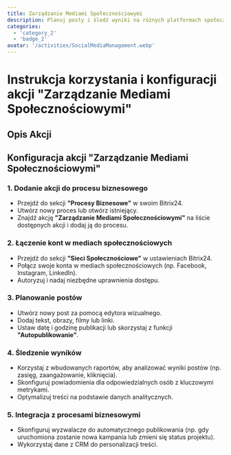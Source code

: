```yaml
---
title: Zarządzanie Mediami Społecznościowymi
description: Planuj posty i śledź wyniki na różnych platformach społecznościowych.
categories: 
  - 'category_2'
  - 'badge_2'
avatar: '/activities/SocialMediaManagement.webp'
---
```


# Instrukcja korzystania i konfiguracji akcji "Zarządzanie Mediami Społecznościowymi"

## Opis Akcji

## **Konfiguracja akcji "Zarządzanie Mediami Społecznościowymi"**

### 1. Dodanie akcji do procesu biznesowego
- Przejdź do sekcji **"Procesy Biznesowe"** w swoim Bitrix24.
- Utwórz nowy proces lub otwórz istniejący.
- Znajdź akcję **"Zarządzanie Mediami Społecznościowymi"** na liście dostępnych akcji i dodaj ją do procesu.

### 2. Łączenie kont w mediach społecznościowych
- Przejdź do sekcji **"Sieci Społecznościowe"** w ustawieniach Bitrix24.
- Połącz swoje konta w mediach społecznościowych (np. Facebook, Instagram, LinkedIn).
- Autoryzuj i nadaj niezbędne uprawnienia dostępu.

### 3. Planowanie postów
- Utwórz nowy post za pomocą edytora wizualnego.
- Dodaj tekst, obrazy, filmy lub linki.
- Ustaw datę i godzinę publikacji lub skorzystaj z funkcji **"Autopublikowanie"**.

### 4. Śledzenie wyników
- Korzystaj z wbudowanych raportów, aby analizować wyniki postów (np. zasięg, zaangażowanie, kliknięcia).
- Skonfiguruj powiadomienia dla odpowiedzialnych osób z kluczowymi metrykami.
- Optymalizuj treści na podstawie danych analitycznych.

### 5. Integracja z procesami biznesowymi
- Skonfiguruj wyzwalacze do automatycznego publikowania (np. gdy uruchomiona zostanie nowa kampania lub zmieni się status projektu).
- Wykorzystaj dane z CRM do personalizacji treści.